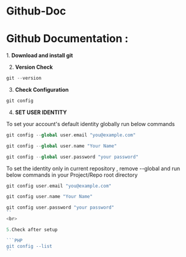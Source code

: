 # Github-Doc

<h1>Github Documentation :</h1>
1. <b>Download and install git</b>

2. <b>Version Check</b> 

 ```PHP 
 git --version
 ```
 
3. <b>Check Configuration</b> 

 ```PHP 
 git config
 ```
 
 
4. <b>SET USER IDENTITY</b>

To set your account's default identity globally run below commands

 ```PHP 
 git config --global user.email "you@example.com"
 ```

 ```PHP 
 git config --global user.name "Your Name"
 ```
 
 ```PHP 
 git config --global user.password "your password"
 ```

To set the identity only in current repository , remove --global and run below commands in your Project/Repo root directory

 ```PHP 
 git config user.email "you@example.com"
 ```

 ```PHP 
 git config user.name "Your Name"
 ```
 
 ```PHP 
 git config user.password "your password"
 ``
<br>

5.Check after setup 

 ```PHP 
 git config --list
 ``


